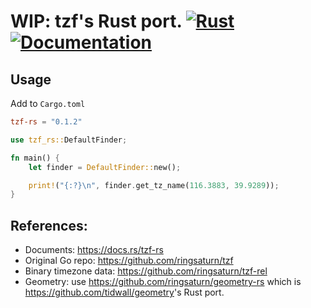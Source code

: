 # WIP: tzf's Rust port. [![Rust](https://github.com/ringsaturn/tzf-rs/actions/workflows/rust.yml/badge.svg)](https://github.com/ringsaturn/tzf-rs/actions/workflows/rust.yml) [![Documentation](https://docs.rs/tzf-rs/badge.svg)](https://docs.rs/tzf-rs)

## Usage

Add to `Cargo.toml`

```toml
tzf-rs = "0.1.2"
```

```rust
use tzf_rs::DefaultFinder;

fn main() {
    let finder = DefaultFinder::new();

    print!("{:?}\n", finder.get_tz_name(116.3883, 39.9289));
}
```

## References:

- Documents: <https://docs.rs/tzf-rs>
- Original Go repo: <https://github.com/ringsaturn/tzf>
- Binary timezone data: <https://github.com/ringsaturn/tzf-rel>
- Geometry: use <https://github.com/ringsaturn/geometry-rs>
  which is <https://github.com/tidwall/geometry>'s Rust port.
